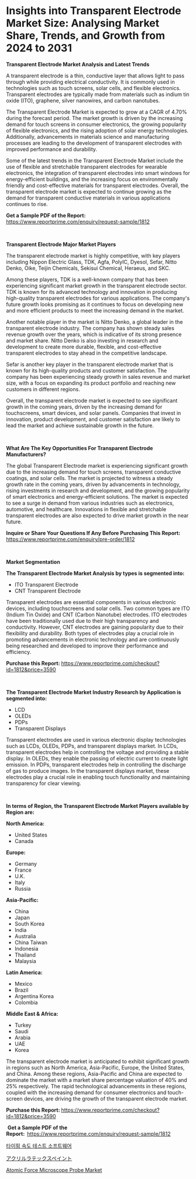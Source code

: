 <p><h1>Insights into Transparent Electrode Market Size: Analysing Market Share, Trends, and Growth from 2024 to 2031</h1></p><p><strong>Transparent Electrode Market Analysis and Latest Trends</strong></p>
<p><p>A transparent electrode is a thin, conductive layer that allows light to pass through while providing electrical conductivity. It is commonly used in technologies such as touch screens, solar cells, and flexible electronics. Transparent electrodes are typically made from materials such as indium tin oxide (ITO), graphene, silver nanowires, and carbon nanotubes.</p><p>The Transparent Electrode Market is expected to grow at a CAGR of 4.70% during the forecast period. The market growth is driven by the increasing demand for touch screens in consumer electronics, the growing popularity of flexible electronics, and the rising adoption of solar energy technologies. Additionally, advancements in materials science and manufacturing processes are leading to the development of transparent electrodes with improved performance and durability.</p><p>Some of the latest trends in the Transparent Electrode Market include the use of flexible and stretchable transparent electrodes for wearable electronics, the integration of transparent electrodes into smart windows for energy-efficient buildings, and the increasing focus on environmentally friendly and cost-effective materials for transparent electrodes. Overall, the transparent electrode market is expected to continue growing as the demand for transparent conductive materials in various applications continues to rise.</p></p>
<p><strong>Get a Sample PDF of the Report:&nbsp;</strong> <a href="https://www.reportprime.com/enquiry/request-sample/1812">https://www.reportprime.com/enquiry/request-sample/1812</a></p>
<p>&nbsp;</p>
<p><strong>Transparent Electrode Major Market Players</strong></p>
<p><p>The transparent electrode market is highly competitive, with key players including Nippon Electric Glass, TDK, Agfa, PolyIC, Dyesol, Sefar, Nitto Denko, Oike, Teijin Chemicals, Sekisui Chemical, Heraeus, and SKC.</p><p>Among these players, TDK is a well-known company that has been experiencing significant market growth in the transparent electrode sector. TDK is known for its advanced technology and innovation in producing high-quality transparent electrodes for various applications. The company's future growth looks promising as it continues to focus on developing new and more efficient products to meet the increasing demand in the market.</p><p>Another notable player in the market is Nitto Denko, a global leader in the transparent electrode industry. The company has shown steady sales revenue growth over the years, which is indicative of its strong presence and market share. Nitto Denko is also investing in research and development to create more durable, flexible, and cost-effective transparent electrodes to stay ahead in the competitive landscape.</p><p>Sefar is another key player in the transparent electrode market that is known for its high-quality products and customer satisfaction. The company has been experiencing steady growth in sales revenue and market size, with a focus on expanding its product portfolio and reaching new customers in different regions.</p><p>Overall, the transparent electrode market is expected to see significant growth in the coming years, driven by the increasing demand for touchscreens, smart devices, and solar panels. Companies that invest in innovation, product development, and customer satisfaction are likely to lead the market and achieve sustainable growth in the future.</p></p>
<p>&nbsp;</p>
<p><strong>What Are The Key Opportunities For Transparent Electrode Manufacturers?</strong></p>
<p><p>The global Transparent Electrode market is experiencing significant growth due to the increasing demand for touch screens, transparent conductive coatings, and solar cells. The market is projected to witness a steady growth rate in the coming years, driven by advancements in technology, rising investments in research and development, and the growing popularity of smart electronics and energy-efficient solutions. The market is expected to see a surge in demand from various industries such as electronics, automotive, and healthcare. Innovations in flexible and stretchable transparent electrodes are also expected to drive market growth in the near future.</p></p>
<p><strong>Inquire or Share Your Questions If Any Before Purchasing This Report:</strong> <a href="https://www.reportprime.com/enquiry/pre-order/1812">https://www.reportprime.com/enquiry/pre-order/1812</a></p>
<p>&nbsp;</p>
<p><strong>Market Segmentation</strong></p>
<p><strong>The Transparent Electrode Market Analysis by types is segmented into:</strong></p>
<p><ul><li>ITO Transparent Electrode</li><li>CNT Transparent Electrode</li></ul></p>
<p><p>Transparent electrodes are essential components in various electronic devices, including touchscreens and solar cells. Two common types are ITO (Indium Tin Oxide) and CNT (Carbon Nanotube) electrodes. ITO electrodes have been traditionally used due to their high transparency and conductivity. However, CNT electrodes are gaining popularity due to their flexibility and durability. Both types of electrodes play a crucial role in promoting advancements in electronic technology and are continuously being researched and developed to improve their performance and efficiency.</p></p>
<p><strong>Purchase this Report:&nbsp;</strong><a href="https://www.reportprime.com/checkout?id=1812&price=3590">https://www.reportprime.com/checkout?id=1812&price=3590</a></p>
<p>&nbsp;</p>
<p><strong>The Transparent Electrode Market Industry Research by Application is segmented into:</strong></p>
<p><ul><li>LCD</li><li>OLEDs</li><li>PDPs</li><li>Transparent Displays</li></ul></p>
<p><p>Transparent electrodes are used in various electronic display technologies such as LCDs, OLEDs, PDPs, and transparent displays market. In LCDs, transparent electrodes help in controlling the voltage and providing a stable display. In OLEDs, they enable the passing of electric current to create light emission. In PDPs, transparent electrodes help in controlling the discharge of gas to produce images. In the transparent displays market, these electrodes play a crucial role in enabling touch functionality and maintaining transparency for clear viewing.</p></p>
<p>&nbsp;</p>
<p><strong>In terms of Region, the Transparent Electrode Market Players available by Region are:</strong></p>
<p>
    <p> <strong> North America: </strong>
        <ul>
            <li>United States</li>
            <li>Canada</li>
        </ul>
        </p> 
    <p> <strong> Europe: </strong>
        <ul>
            <li>Germany</li>
            <li>France</li>
            <li>U.K.</li>
            <li>Italy</li>
            <li>Russia</li>
        </ul>
        </p> 
    <p> <strong> Asia-Pacific: </strong>
        <ul>
            <li>China</li>
            <li>Japan</li>
            <li>South Korea</li>
            <li>India</li>
            <li>Australia</li>
            <li>China Taiwan</li>
            <li>Indonesia</li>
            <li>Thailand</li>
            <li>Malaysia</li>
        </ul>
        </p> 
    <p> <strong> Latin America: </strong>
        <ul>
            <li>Mexico</li>
            <li>Brazil</li>
            <li>Argentina Korea</li>
            <li>Colombia</li>
        </ul>
        </p> 
    <p> <strong> Middle East & Africa: </strong>
        <ul>
            <li>Turkey</li>
            <li>Saudi</li>
            <li>Arabia</li>
            <li>UAE</li>
            <li>Korea</li>
        </ul>
    </p>
    </p>
<p><p>The transparent electrode market is anticipated to exhibit significant growth in regions such as North America, Asia-Pacific, Europe, the United States, and China. Among these regions, Asia-Pacific and China are expected to dominate the market with a market share percentage valuation of 40% and 25% respectively. The rapid technological advancements in these regions, coupled with the increasing demand for consumer electronics and touch-screen devices, are driving the growth of the transparent electrode market.</p></p>
<p><strong>Purchase this Report: </strong><a href="https://www.reportprime.com/checkout?id=1812&price=3590">https://www.reportprime.com/checkout?id=1812&price=3590</a></p>
<p>&nbsp;<strong>Get a Sample PDF of the Report:&nbsp;&nbsp;</strong><a href="https://www.reportprime.com/enquiry/request-sample/1812">https://www.reportprime.com/enquiry/request-sample/1812</a></p>
<p><strong></strong></p>
<p><p><a href="https://github.com/rsg307664904/Market-Research-Report-List-1/blob/main/76575119643.md">타이핑 속도 테스트 소프트웨어</a></p><p><a href="https://github.com/xtkhtofdt934839/Market-Research-Report-List-1/blob/main/795616910382.md">アクリルラテックスペイント</a></p><p><a href="https://github.com/Sarissaschmalingtr6fz2739/Market-Research-Report-List-1/blob/main/atomic-force-microscope-probe-market.md">Atomic Force Microscope Probe Market</a></p></p>